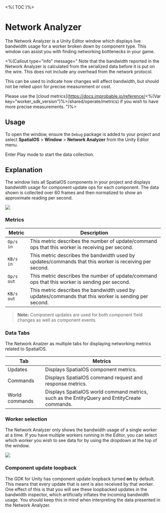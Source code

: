 <%( TOC )%>

# Network Analyzer

The Network Analyzer is a Unity Editor window which displays live bandwidth usage for a worker broken down by component type. This window can assist you with finding networking bottlenecks in your game.

<%(Callout type="info" message="
Note that the bandwidth reported in the Network Analyzer is calculated from the serialized data before it is put on the wire. This does not include any overhead from the network protocol.

This can be used to indicate how changes will affect bandwidth, but should not be relied upon for precise measurement or cost.

Please use the [cloud metrics](https://docs.improbable.io/reference/<%(Var key="worker_sdk_version")%>/shared/operate/metrics) if you wish to have more precise measurements.
")%>

## Usage

To open the window, ensure the `Debug` package is added to your project and select **SpatialOS** > **Window** > **Network Analyzer** from the Unity Editor menu.

Enter Play mode to start the data collection.

## Explanation

The window lists all SpatialOS components in your project and displays bandwidth usage for component update ops for each component. The data shown is collected over 60 frames and then normalized to show an approximate reading per second.

<img src="{{assetRoot}}assets/modules/debug/network-analyzer.png" style="margin: 0 auto; width: auto; display: block;" />

### Metrics

| Metric     | Description                                                                                            |
|------------|--------------------------------------------------------------------------------------------------------|
| `Op/s in`  | This metric describes the number of update/command ops that this worker is receiving per second.       |
| `KB/s in`  | This metric describes the bandwidth used by updates/commands that this worker is receiving per second. |
| `Op/s out` | This metric describes the number of update/command ops that this worker is sending per second.         |
| `KB/s out` | This metric describes the bandwidth used by updates/commands that this worker is sending per second.   |

> **Note:** Component updates are used for both component field changes as well as component events.

### Data Tabs

The Network Analzer as multiple tabs for displaying networking metrics related to SpatialOS.

| Tab            | Metrics                                                                                      |
|----------------|----------------------------------------------------------------------------------------------|
| Updates        | Displays SpatialOS component metrics.                                                        |
| Commands       | Displays SpatialOS command request and response metrics.                                     |
| World commands | Displays SpatialOS world command metrics, such as the EntityQuery and EntityCreate commands. |

### Worker selection

The Network Analyzer only shows the bandwidth usage of a single worker at a time. If you have multiple workers running in the Editor, you can select which worker you wish to see data for by using the dropdown at the top of the window.

<img src="{{assetRoot}}assets/modules/debug/network-analyzer-worker-selection.png" style="margin: 0 auto; width: auto; display: block;" />

### Component update loopback

The GDK for Unity has component update loopback turned **on** by default. This means that every update that is sent is also received by that worker. One effect of this is that you will see these loopbacked updates in the bandwidth inspector, which artificially inflates the incoming bandwidth usage. You should keep this in mind when interpreting the data presented in the Network Analyzer.
